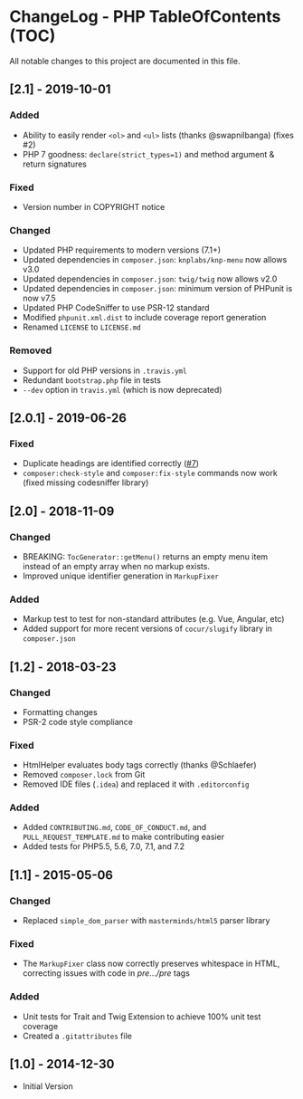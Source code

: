 # ChangeLog - PHP TableOfContents (TOC)
All notable changes to this project are documented in this file.

## [2.1] - 2019-10-01
### Added
- Ability to easily render `<ol>` and `<ul>` lists (thanks @swapnilbanga) (fixes #2)
- PHP 7 goodness: `declare(strict_types=1)` and method argument & return signatures

### Fixed
- Version number in COPYRIGHT notice

### Changed
- Updated PHP requirements to modern versions (7.1+)
- Updated dependencies in `composer.json`: `knplabs/knp-menu` now allows v3.0
- Updated dependencies in `composer.json`: `twig/twig` now allows v2.0
- Updated dependencies in `composer.json`: minimum version of PHPunit is now v7.5
- Updated PHP CodeSniffer to use PSR-12 standard
- Modified `phpunit.xml.dist` to include coverage report generation 
- Renamed `LICENSE` to `LICENSE.md`

### Removed
- Support for old PHP versions in `.travis.yml`
- Redundant `bootstrap.php` file in tests
- `--dev` option in `travis.yml` (which is now deprecated) 

## [2.0.1] - 2019-06-26
### Fixed
- Duplicate headings are identified correctly ([#7](https://github.com/caseyamcl/toc/issues/7))
- `composer:check-style` and `composer:fix-style` commands now work (fixed missing codesniffer library) 

## [2.0] - 2018-11-09
### Changed
- BREAKING: `TocGenerator::getMenu()` returns an empty menu item instead of an empty array when no
  markup exists.
- Improved unique identifier generation in `MarkupFixer`
### Added
- Markup test to test for non-standard attributes (e.g. Vue, Angular, etc)
- Added support for more recent versions of `cocur/slugify` library in `composer.json`

## [1.2] - 2018-03-23
### Changed
- Formatting changes
- PSR-2 code style compliance
### Fixed
- HtmlHelper evaluates body tags correctly (thanks @Schlaefer)
- Removed `composer.lock` from Git
- Removed IDE files (`.idea`) and replaced it with `.editorconfig`
### Added
- Added `CONTRIBUTING.md`, `CODE_OF_CONDUCT.md`, and `PULL_REQUEST_TEMPLATE.md` to make contributing easier
- Added tests for PHP5.5, 5.6, 7.0, 7.1, and 7.2

## [1.1] - 2015-05-06
### Changed
- Replaced `simple_dom_parser` with `masterminds/html5` parser library
### Fixed
- The `MarkupFixer` class now correctly preserves whitespace in HTML, correcting issues with code in *pre*...*/pre* tags
### Added
- Unit tests for Trait and Twig Extension to achieve 100% unit test coverage
- Created a `.gitattributes` file

## [1.0] - 2014-12-30
- Initial Version
